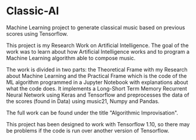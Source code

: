 # Classic-AI
Machine Learning project to generate classical music based on previous scores using Tensorflow. 

This project is my Research Work on Artificial Intelligence. The goal of the work was to learn about how Artificial Intelligence works and to program a Machine Learning algorithm able to compose music.

The work is divided in two parts: the Theoretical Frame with my Research about Machine Learning and the Practical Frame which is the code of the ML algorithm programmed in a Jupyter Notebook with explanations about what the code does. It implements a Long-Short Term Memory Recurrent Neural Network using Keras and Tensorflow and preprocesses the data of the scores (found in Data) using music21, Numpy and Pandas.

The full work can be found under the title "Algorithmic Improvisation".

This project has been designed to work with Tensorflow 1.10, so there may be problems if the code is run over another version of Tensorflow.
